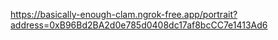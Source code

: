 

https://basically-enough-clam.ngrok-free.app/portrait?address=0xB96Bd2BA2d0e785d0408dc17af8bcCC7e1413Ad6